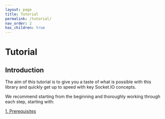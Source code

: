 ```yaml
---
layout: page
title: Tutorial
permalink: /tutorial/
nav_order: 2
has_children: true
---
```


# Tutorial

## Introduction

The aim of this tutorial is to give you a taste of what is possible with this library and quickly get up to speed with key Socket.IO concepts.

We recommend starting from the beginning and thoroughly working through each step, starting with:

[1. Prerequisites]()